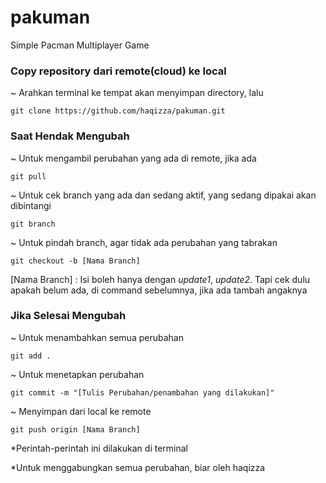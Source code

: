 # pakuman
Simple Pacman Multiplayer Game


### Copy repository dari remote(cloud) ke local
~ Arahkan terminal ke tempat akan menyimpan directory, lalu
```
git clone https://github.com/haqizza/pakuman.git
```

### Saat Hendak Mengubah
~ Untuk mengambil perubahan yang ada di remote, jika ada
```
git pull
```
~ Untuk cek branch yang ada dan sedang aktif, yang sedang dipakai akan dibintangi
```
git branch
```
~ Untuk pindah branch, agar tidak ada perubahan yang tabrakan
```
git checkout -b [Nama Branch]
```

[Nama Branch] : Isi boleh hanya dengan _update1_, _update2_. Tapi cek dulu apakah belum ada, di command sebelumnya, jika ada tambah angaknya

### Jika Selesai Mengubah
~ Untuk menambahkan semua perubahan
```
git add .
```
~ Untuk menetapkan perubahan
```
git commit -m "[Tulis Perubahan/penambahan yang dilakukan]"
```
~ Menyimpan dari local ke remote
```
git push origin [Nama Branch]
```


\*Perintah-perintah ini dilakukan di terminal

\*Untuk menggabungkan semua perubahan, biar oleh haqizza
